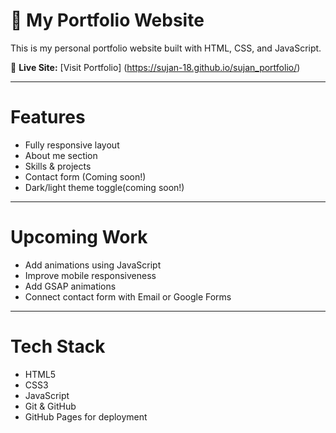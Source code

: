 # 💼 My Portfolio Website

This is my personal portfolio website built with HTML, CSS, and JavaScript.

🔗 **Live Site:** [Visit Portfolio] (https://sujan-18.github.io/sujan_portfolio/) 

---

# Features

- Fully responsive layout
- About me section
- Skills & projects
- Contact form (Coming soon!)
- Dark/light theme toggle(coming soon!)

---

# Upcoming Work

- Add animations using JavaScript
- Improve mobile responsiveness
- Add GSAP animations
- Connect contact form with Email or Google Forms

---

# Tech Stack

- HTML5
- CSS3
- JavaScript 
- Git & GitHub
- GitHub Pages for deployment

